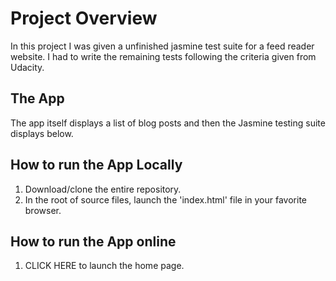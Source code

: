 # Project Overview

In this project I was given a unfinished jasmine test suite for a feed reader website. I had to write
the remaining tests following the criteria given from Udacity.

## The App
The app itself displays a list of blog posts and then the Jasmine testing suite displays below.

## How to run the App Locally
1. Download/clone the entire repository.
2. In the root of source files, launch the 'index.html' file in your favorite browser.

## How to run the App online
1. CLICK HERE to launch the home page.
